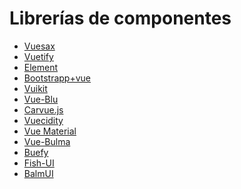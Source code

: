 # Librerías de componentes

* [Vuesax](https://lusaxweb.github.io/vuesax/)<br/>
* [Vuetify](https://vuetifyjs.com/en/)<br/>
* [Element](https://element.eleme.io/#/es)<br/>
* [Bootstrapp+vue](https://bootstrap-vue.js.org/)<br/>
* [Vuikit](https://vuikit.js.org/)<br/>
* [Vue-Blu ](https://chenz24.github.io/vue-blu/#/en)<br/>
* [Carvue.js](https://github.com/nicholaslee119/carbon-components-vue)<br/>
* [Vuecidity](https://vuecidity.wemakesites.net/)<br/>
* [Vue Material](https://vuematerial.io)<br/>
* [Vue-Bulma ](https://github.com/vue-bulma)<br/>
* [Buefy](https://buefy.github.io)<br/>
* [Fish-UI](https://github.com/myliang/fish-ui)<br/>
* [BalmUI](https://material.balmjs.com/)